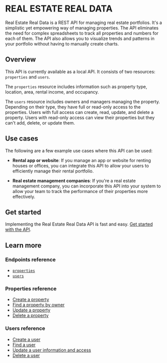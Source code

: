 # REAL ESTATE REAL DATA

Real Estate Real Data is a REST API for managing real estate portfolios. It's a simplistic yet empowering way of managing properties. The API eliminates the need for complex spreadsheets to track all properties and numbers for each of them. The API also allows you to visualize trends and patterns in your portfolio without having to manually create charts.

## Overview

This API is currently available as a local API. It consists of two resources: `properties` and `users`.

The `properties` resource includes information such as property type, location, area, rental income, and occupancy.

The `users` resource includes owners and managers managing the property. Depending on their type, they have full or read-only access to the properties. Users with full access can create, read, update, and delete a property. Users with read-only access can view their properties but they can't add, delete, or update them.

## Use cases

The following are a few example use cases where this API can be used:

* **Rental app or website**: If you manage an app or website for renting houses or offices, you can integrate this API to allow your users to efficiently manage their rental portfolio. 

* **Real estate management companies**: If you're a real estate management company, you can incorporate this API into your system to allow your team to track the performance of their properties more effectively.

## Get started

Implementing the Real Estate Real Data API is fast and easy. [Get started with the API](/get-started.md).

## Learn more

### Endpoints reference

* [`properties`](/properties.md)
* [`users`](/users.md)

### Properties reference

* [Create a property](/create-property.md)
* [Find a property by owner](/get-property-by-owner.md)
* [Update a property](/update-property.md)
* [Delete a property](/delete-property.md)

### Users reference

* [Create a user](/create-user.md)
* [Find a user](/get-user.md)
* [Update a user information and access](/update-user.md)
* [Delete a user](/delete-user.md)
